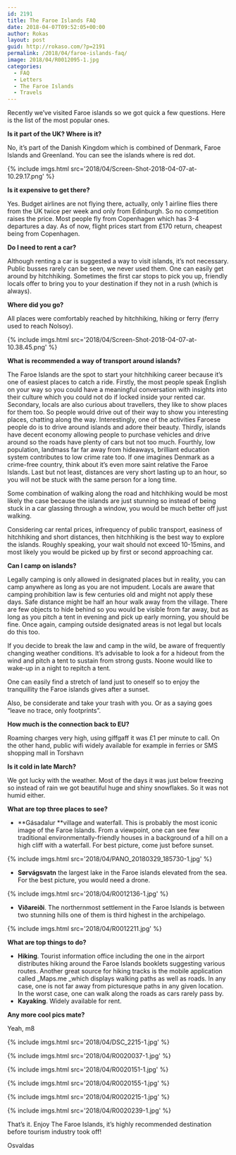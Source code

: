 ```yaml
---
id: 2191
title: The Faroe Islands FAQ
date: 2018-04-07T09:52:05+00:00
author: Rokas
layout: post
guid: http://rokaso.com/?p=2191
permalink: /2018/04/faroe-islands-faq/
image: 2018/04/R0012095-1.jpg
categories:
  - FAQ
  - Letters
  - The Faroe Islands
  - Travels
---
```


Recently we&#8217;ve visited Faroe islands so we got quick a few questions. Here is the list of the most popular ones.

**Is it part of the UK? Where is it?**

No, it&#8217;s part of the Danish Kingdom which is combined of Denmark, Faroe Islands and Greenland. You can see the islands where is red dot.

{% include imgs.html src='2018/04/Screen-Shot-2018-04-07-at-10.29.17.png' %}

**Is it expensive to get there?**

Yes. Budget airlines are not flying there, actually, only 1 airline flies there from the UK twice per week and only from Edinburgh. So no competition raises the price. Most people fly from Copenhagen which has 3-4 departures a day. As of now, flight prices start from £170 return, cheapest being from Copenhagen.

**Do I need to rent a car?**

Although renting a car is suggested a way to visit islands, it&#8217;s not necessary. Public busses rarely can be seen, we never used them. One can easily get around by hitchhiking. Sometimes the first car stops to pick you up, friendly locals offer to bring you to your destination if they not in a rush (which is always).

**Where did you go?**

All places were comfortably reached by hitchhiking, hiking or ferry (ferry used to reach Nolsoy).

{% include imgs.html src='2018/04/Screen-Shot-2018-04-07-at-10.38.45.png' %}

**What is recommended a way of transport around islands?**

The Faroe Islands are the spot to start your hitchhiking career because it&#8217;s one of easiest places to catch a ride. Firstly, the most people speak English on your way so you could have a meaningful conversation with insights into their culture which you could not do if locked inside your rented car. Secondary, locals are also curious about travellers, they like to show places for them too. So people would drive out of their way to show you interesting places, chatting along the way. Interestingly, one of the activities Faroese people do is to drive around islands and adore their beauty. Thirdly, islands have decent economy allowing people to purchase vehicles and drive around so the roads have plenty of cars but not too much. Fourthly, low population, landmass far far away from hideaways, brilliant education system contributes to low crime rate too. If one imagines Denmark as a crime-free country, think about it&#8217;s even more saint relative the Faroe Islands. Last but not least, distances are very short lasting up to an hour, so you will not be stuck with the same person for a long time.

Some combination of walking along the road and hitchhiking would be most likely the case because the islands are just stunning so instead of being stuck in a car glassing through a window, you would be much better off just walking.

Considering car rental prices, infrequency of public transport, easiness of hitchhiking and short distances, then hitchhiking is the best way to explore the islands. Roughly speaking, your wait should not exceed 10-15mins, and most likely you would be picked up by first or second approaching car.

**Can I camp on islands?**

Legally camping is only allowed in designated places but in reality, you can camp anywhere as long as you are not impudent. Locals are aware that camping prohibition law is few centuries old and might not apply these days. Safe distance might be half an hour walk away from the village. There are few objects to hide behind so you would be visible from far away, but as long as you pitch a tent in evening and pick up early morning, you should be fine. Once again, camping outside designated areas is not legal but locals do this too.

If you decide to break the law and camp in the wild, be aware of frequently changing weather conditions. It&#8217;s advisable to look a for a hideout from the wind and pitch a tent to sustain from strong gusts. Noone would like to wake-up in a night to repitch a tent.

One can easily find a stretch of land just to oneself so to enjoy the tranquillity the Faroe islands gives after a sunset.

Also, be considerate and take your trash with you. Or as a saying goes &#8220;leave no trace, only footprints&#8221;.

**How much is the connection back to EU?**

Roaming charges very high, using giffgaff it was £1 per minute to call. On the other hand, public wifi widely available for example in ferries or SMS shopping mall in Torshavn

**Is it cold in late March?**

We got lucky with the weather. Most of the days it was just below freezing so instead of rain we got beautiful huge and shiny snowflakes. So it was not humid either.

**What are top three places to see?**

- **Gásadalur **village and waterfall. This is probably the most iconic image of the Faroe Islands. From a viewpoint, one can see few traditional environmentally-friendly houses in a background of a hill on a high cliff with a waterfall. For best picture, come just before sunset.

{% include imgs.html src='2018/04/PANO_20180329_185730-1.jpg' %}

- **Sørvágsvatn** the largest lake in the Faroe islands elevated from the sea. For the best picture, you would need a drone.

{% include imgs.html src='2018/04/R0012136-1.jpg' %}

- **Viðareiði**. The northernmost settlement in the Faroe Islands is between two stunning hills one of them is third highest in the archipelago.

{% include imgs.html src='2018/04/R0012211.jpg' %}

**What are top things to do?**

- **Hiking**. Tourist information office including the one in the airport distributes hiking around the Faroe Islands booklets suggesting various routes. Another great source for hiking tracks is the mobile application called _Maps.me _which displays walking paths as well as roads. In any case, one is not far away from picturesque paths in any given location. In the worst case, one can walk along the roads as cars rarely pass by.
- **Kayaking**. Widely available for rent.

**Any more cool pics mate?**

Yeah, m8

{% include imgs.html src='2018/04/DSC_2215-1.jpg' %}

{% include imgs.html src='2018/04/R0020037-1.jpg' %}

{% include imgs.html src='2018/04/R0020151-1.jpg' %}

{% include imgs.html src='2018/04/R0020155-1.jpg' %}

{% include imgs.html src='2018/04/R0020215-1.jpg' %}

{% include imgs.html src='2018/04/R0020239-1.jpg' %}

That&#8217;s it. Enjoy The Faroe Islands, it&#8217;s highly recommended destination before tourism industry took off!

Osvaldas
